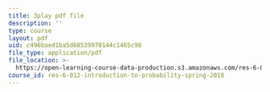 ```yaml
---
title: 3play pdf file
description: ''
type: course
layout: pdf
uid: c496baed1ba5d68539970144c1465c98
file_type: application/pdf
file_location: >-
  https://open-learning-course-data-production.s3.amazonaws.com/res-6-012-introduction-to-probability-spring-2018/c496baed1ba5d68539970144c1465c98_O4QYcoxuLHE.pdf
course_id: res-6-012-introduction-to-probability-spring-2018
---
```


